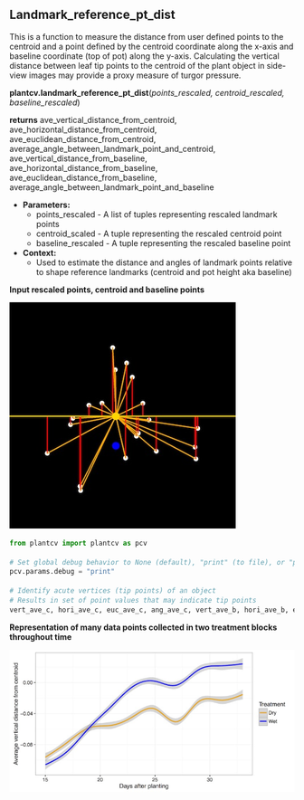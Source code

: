 ## Landmark_reference_pt_dist

This is a function to measure the distance from user defined points to the centroid and a point defined by the centroid coordinate along the x-axis and baseline coordinate (top of pot) along the y-axis. Calculating the vertical distance between leaf tip points to the centroid of the plant object in side-view images may provide a proxy measure of turgor pressure.
 
**plantcv.landmark_reference_pt_dist**(*points_rescaled, centroid_rescaled, baseline_rescaled*)

**returns** ave_vertical_distance_from_centroid, ave_horizontal_distance_from_centroid, ave_euclidean_distance_from_centroid, average_angle_between_landmark_point_and_centroid, ave_vertical_distance_from_baseline, ave_horizontal_distance_from_baseline, ave_euclidean_distance_from_baseline, average_angle_between_landmark_point_and_baseline

- **Parameters:**
    - points_rescaled - A list of tuples representing rescaled landmark points
    - centroid_scaled - A tuple representing the rescaled centroid point
    - baseline_rescaled - A tuple representing the rescaled baseline point
- **Context:**
    - Used to estimate the distance and angles of landmark points relative to shape reference landmarks (centroid and pot height aka baseline)

**Input rescaled points, centroid and baseline points**

![Screenshot](img/documentation_images/landmark_reference_pt_dist/lrpd_example_image.jpg)

```python
from plantcv import plantcv as pcv

# Set global debug behavior to None (default), "print" (to file), or "plot" (Jupyter Notebooks or X11)
pcv.params.debug = "print"

# Identify acute vertices (tip points) of an object
# Results in set of point values that may indicate tip points
vert_ave_c, hori_ave_c, euc_ave_c, ang_ave_c, vert_ave_b, hori_ave_b, euc_ave_b, ang_ave_b = pcv.landmark_reference_pt_dist(points_r, centroid_r, bline_r)
```

**Representation of many data points collected in two treatment blocks throughout time**

![Screenshot](img/documentation_images/landmark_reference_pt_dist/lrpd_output.jpg)
